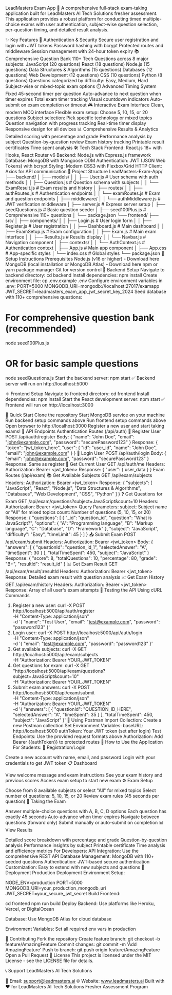 LeadMasters Exam App 🎯
A comprehensive full-stack exam-taking application built for LeadMasters AI Tech Solutions fresher assessment. This application provides a robust platform for conducting timed multiple-choice exams with user authentication, subject-wise question selection, per-question timing, and detailed result analysis.

✨ Key Features
🔐 Authentication & Security
Secure user registration and login with JWT tokens
Password hashing with bcrypt
Protected routes and middleware
Session management with 24-hour token expiry
📚 Comprehensive Question Bank
110+ Tech Questions across 8 major subjects:
JavaScript (20 questions)
React (18 questions)
Node.js (15 questions)
Data Structures & Algorithms (15 questions)
Databases (12 questions)
Web Development (12 questions)
CSS (10 questions)
Python (8 questions)
Questions categorized by difficulty: Easy, Medium, Hard
Subject-wise or mixed-topic exam options
⏱️ Advanced Timing System
Fixed 45-second timer per question
Auto-advance to next question when timer expires
Total exam timer tracking
Visual countdown indicators
Auto-submit on exam completion or timeout
🎮 Interactive Exam Interface
Clean, modern MCQ interface
Flexible exam setup: Choose 5, 10, 15, or 20 questions
Subject selection: Pick specific technology or mixed topics
Question navigation with progress tracking
Real-time timer display
Responsive design for all devices
📊 Comprehensive Results & Analytics
Detailed scoring with percentage and grade
Performance analysis by subject
Question-by-question review
Exam history tracking
Printable result certificates
Time spent analysis
🛠️ Tech Stack
Frontend: React.js 18+ with Hooks, React Router v6
Backend: Node.js with Express.js framework
Database: MongoDB with Mongoose ODM
Authentication: JWT (JSON Web Tokens) with bcrypt
Styling: Modern CSS3 with Flexbox/Grid
HTTP Client: Axios for API communication
📁 Project Structure
LeadMasters-Exam-App/
├── backend/
│   ├── models/
│   │   ├── User.js              # User schema with auth methods
│   │   ├── Question.js          # Question schema with subjects
│   │   └── ExamResult.js        # Exam results and history
│   ├── routes/
│   │   ├── authRoutes.js              # Authentication endpoints
│   │   └── examRoutes.js              # Exam and question endpoints
│   ├── middleware/
│   │   └── authMiddleware.js              # JWT verification middleware
│   ├── server.js                # Express server setup
│   ├── seedQuestions.js         # Basic question seeder
│   ├── seed100Plus.js           # Comprehensive 110+ questions
│   └── package.json
└── frontend/
    ├── src/
    │   ├── components/
    │   │   ├── Login.js         # User login form
    │   │   ├── Register.js      # User registration
    │   │   ├── Dashboard.js     # Main dashboard
    │   │   ├── ExamSetup.js     # Exam configuration
    │   │   ├── Exam.js          # Main exam interface
    │   │   ├── Results.js       # Results display
    │   │   └── Navbar.js        # Navigation component
    │   ├── contexts/
    │   │   └── AuthContext.js   # Authentication context
    │   ├── App.js               # Main app component
    │   ├── App.css              # App-specific styles
    │   └── index.css            # Global styles
    └── package.json
🚀 Setup Instructions
Prerequisites
Node.js (v16 or higher) - Download here
MongoDB (local installation or MongoDB Atlas) - Download here
npm or yarn package manager
Git for version control
🔧 Backend Setup
Navigate to backend directory:
cd backend
Install dependencies:
npm install
Create environment file:
cp .env.example .env
Configure environment variables in .env:
PORT=5000
MONGODB_URI=mongodb://localhost:27017/examapp
JWT_SECRET=leadmasters_exam_app_jwt_secret_key_2024
Seed database with 110+ comprehensive questions:
# For comprehensive question bank (recommended)
node seed100Plus.js

# OR for basic sample questions
node seedQuestions.js
Start the backend server:
npm start
✅ Backend server will run on http://localhost:5000

⚛️ Frontend Setup
Navigate to frontend directory:
cd frontend
Install dependencies:
npm install
Start the React development server:
npm start
✅ Frontend will run on http://localhost:3000

🎯 Quick Start
Clone the repository
Start MongoDB service on your machine
Run backend setup commands above
Run frontend setup commands above
Open browser to http://localhost:3000
Register a new user and start taking exams!
📡 API Endpoints
Authentication Routes (/api/auth)
📝 Register User
POST /api/auth/register
Body:
{
  "name": "John Doe",
  "email": "john@example.com",
  "password": "securePassword123"
}
Response:
{
  "token": "jwt_token_here",
  "user": {
    "id": "user_id",
    "name": "John Doe",
    "email": "john@example.com"
  }
}
🔐 Login User
POST /api/auth/login
Body:
{
  "email": "john@example.com",
  "password": "securePassword123"
}
Response: Same as register
👤 Get Current User
GET /api/auth/me
Headers: Authorization: Bearer <jwt_token>
Response: { "user": { user_data } }
Exam Routes (/api/exam)
📚 Get Available Subjects
GET /api/exam/subjects
Headers: Authorization: Bearer <jwt_token>
Response:
{
  "subjects": [
    "JavaScript", "React", "Node.js", "Data Structures & Algorithms",
    "Databases", "Web Development", "CSS", "Python"
  ]
}
❓ Get Questions for Exam
GET /api/exam/questions?subject=JavaScript&count=10
Headers: Authorization: Bearer <jwt_token>
Query Parameters:
subject: Subject name or "All" for mixed topics
count: Number of questions (5, 10, 15, or 20)
Response:
{
  "questions": [
    {
      "_id": "question_id",
      "question": "What is JavaScript?",
      "options": {
        "A": "Programming language",
        "B": "Markup language",
        "C": "Database",
        "D": "Framework"
      },
      "subject": "JavaScript",
      "difficulty": "Easy",
      "timeLimit": 45
    }
  ]
}
📤 Submit Exam
POST /api/exam/submit
Headers: Authorization: Bearer <jwt_token>
Body:
{
  "answers": [
    {
      "questionId": "question_id_1",
      "selectedAnswer": "A",
      "timeSpent": 30
    }
  ],
  "totalTimeSpent": 450,
  "subject": "JavaScript"
}
Response:
{
  "score": 8,
  "totalQuestions": 10,
  "percentage": 80,
  "grade": "B+",
  "resultId": "result_id"
}
📊 Get Exam Result
GET /api/exam/result/:resultId
Headers: Authorization: Bearer <jwt_token>
Response: Detailed exam result with question analysis
📈 Get Exam History
GET /api/exam/history
Headers: Authorization: Bearer <jwt_token>
Response: Array of all user's exam attempts
🧪 Testing the API
Using cURL Commands
1. Register a new user:
curl -X POST http://localhost:5000/api/auth/register \
  -H "Content-Type: application/json" \
  -d '{
    "name": "Test User",
    "email": "test@example.com",
    "password": "password123"
  }'
2. Login user:
curl -X POST http://localhost:5000/api/auth/login \
  -H "Content-Type: application/json" \
  -d '{
    "email": "test@example.com",
    "password": "password123"
  }'
3. Get available subjects:
curl -X GET http://localhost:5000/api/exam/subjects \
  -H "Authorization: Bearer YOUR_JWT_TOKEN"
4. Get questions for exam:
curl -X GET "http://localhost:5000/api/exam/questions?subject=JavaScript&count=10" \
  -H "Authorization: Bearer YOUR_JWT_TOKEN"
5. Submit exam answers:
curl -X POST http://localhost:5000/api/exam/submit \
  -H "Content-Type: application/json" \
  -H "Authorization: Bearer YOUR_JWT_TOKEN" \
  -d '{
    "answers": [
      {
        "questionId": "QUESTION_ID_HERE",
        "selectedAnswer": "A",
        "timeSpent": 35
      }
    ],
    "totalTimeSpent": 450,
    "subject": "JavaScript"
  }'
📮 Using Postman
Import Collection: Create a new Postman collection
Set Environment Variables:
baseURL: http://localhost:5000
authToken: Your JWT token (set after login)
Test Endpoints: Use the provided request formats above
Authorization: Add Bearer {{authToken}} to protected routes
🎯 How to Use the Application
For Students:
🔐 Registration/Login

Create a new account with name, email, and password
Login with your credentials to get JWT token
📋 Dashboard

View welcome message and exam instructions
See your exam history and previous scores
Access exam setup to start new exam
⚙️ Exam Setup

Choose from 8 available subjects or select "All" for mixed topics
Select number of questions: 5, 10, 15, or 20
Review exam rules (45 seconds per question)
📝 Taking the Exam

Answer multiple-choice questions with A, B, C, D options
Each question has exactly 45 seconds
Auto-advance when timer expires
Navigate between questions (forward only)
Submit manually or auto-submit on completion
📊 View Results

Detailed score breakdown with percentage and grade
Question-by-question analysis
Performance insights by subject
Printable certificate
Time analysis and efficiency metrics
For Developers:
API Integration: Use the comprehensive REST API
Database Management: MongoDB with 110+ seeded questions
Authentication: JWT-based secure authentication
Customization: Easy to extend with new subjects and questions
🚀 Deployment
Production Deployment
Environment Setup:

NODE_ENV=production
PORT=5000
MONGODB_URI=your_production_mongodb_uri
JWT_SECRET=your_secure_jwt_secret
Build Frontend:

cd frontend
npm run build
Deploy Backend: Use platforms like Heroku, Vercel, or DigitalOcean

Database: Use MongoDB Atlas for cloud database

Environment Variables: Set all required env vars in production

🤝 Contributing
Fork the repository
Create feature branch: git checkout -b feature/AmazingFeature
Commit changes: git commit -m 'Add AmazingFeature'
Push to branch: git push origin feature/AmazingFeature
Open a Pull Request
📄 License
This project is licensed under the MIT License - see the LICENSE file for details.

📞 Support
LeadMasters AI Tech Solutions

📧 Email: support@leadmasters.ai
🌐 Website: www.leadmasters.ai
Built with ❤️ for LeadMasters AI Tech Solutions Fresher Assessment Program